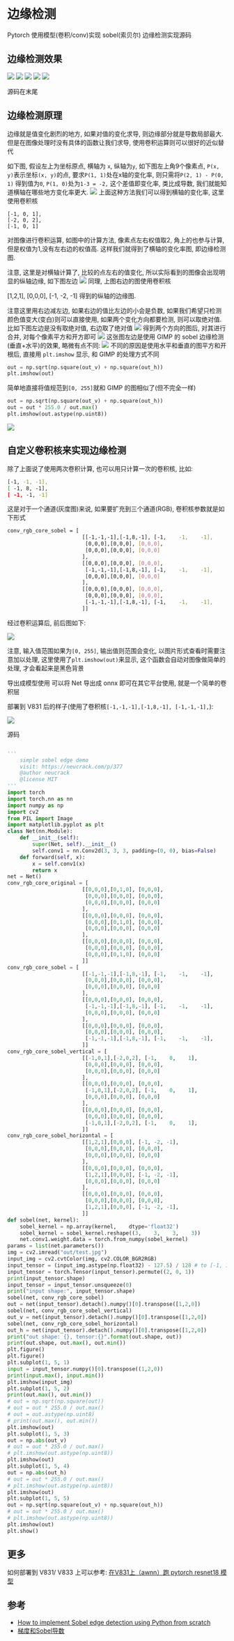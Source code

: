 # 边缘检测

Pytorch 使用模型(卷积/conv)实现 sobel(索贝尔) 边缘检测实现源码

## 边缘检测效果
![](./asserts/test.jpg)
![](./asserts/sobel_edge2.jpg)
![](./asserts/final.jpg)
![](./asserts/sobel_edge.jpg)
![](./asserts/sobel_v831.jpg)


源码在末尾

## 边缘检测原理
边缘就是值变化剧烈的地方, 如果对值的变化求导, 则边缘部分就是导数局部最大.
但是在图像处理时没有具体的函数让我们求导, 使用卷积运算则可以很好的近似替代

如下图, 假设左上为坐标原点, 横轴为 `x`, 纵轴为`y`, 如下图左上角9个像素点, `P(x, y)`表示坐标`(x, y)`的点, 要求`P(1, 1)`处在x轴的变化率, 则只需将`P(2, 1) - P(0, 1)` 得到值为`0`, `P(1, 0)`处为`1-3 = -2,` 这个差值即变化率, 类比成导数, 我们就能知道横轴在哪些地方变化率更大.
![](./asserts/conv.jpg)
上面这种方法我们可以得到横轴的变化率, 这里使用卷积核
```
[-1, 0, 1],
[-2, 0, 2],
[-1, 0, 1]
```
对图像进行卷积运算, 如图中的计算方法, 像素点左右权值取2, 角上的也参与计算,但是权值为1,没有左右边的权值高. 这样我们就得到了横轴的变化率图, 即边缘检测图.

注意, 这里是对横轴计算了, 比较的点左右的值变化, 所以实际看到的图像会出现明显的纵轴边缘, 如下图左边
![](./asserts/vertical_horizontal.jpg)
同理, 上图右边的图使用卷积核

[1,2,1],
[0,0,0],
[-1, -2, -1]
得到的纵轴的边缘图.

注意这里用右边减左边, 如果右边的值比左边的小会是负数, 如果我们希望只检测颜色值变大(变白)则可以直接使用, 如果两个变化方向都要检测, 则可以取绝对值. 比如下图左边是没有取绝对值, 右边取了绝对值
![](./asserts/without_with_abs.jpg)
得到两个方向的图后, 对其进行合并, 对每个像素平方和开方即可
![](./asserts/final.jpg)
这张图左边是使用 GIMP 的 sobel 边缘检测(垂直+水平)的效果, 略微有点不同:
![](./asserts/sobel_edge2.jpg)
不同的原因是使用水平和垂直的图平方和开根后, 直接用 `plt.imshow` 显示, 和 GIMP 的处理方式不同
```python
out = np.sqrt(np.square(out_v) + np.square(out_h))
plt.imshow(out)
```
简单地直接将值规范到`[0, 255]`就和 GIMP 的图相似了(但不完全一样)
```python
out = np.sqrt(np.square(out_v) + np.square(out_h))
out = out * 255.0 / out.max()
plt.imshow(out.astype(np.uint8))
```
![](./asserts/sobel_v_h.jpg)
## 自定义卷积核来实现边缘检测
除了上面说了使用两次卷积计算, 也可以用只计算一次的卷积核, 比如:
```bash
[-1, -1, -1],
[ -1, 8, -1],
[ -1, -1, -1]
```
这是对于一个通道(灰度图)来说, 如果要扩充到三个通道(RGB), 卷积核参数就是如下形式
```bash
conv_rgb_core_sobel = [
                        [[-1,-1,-1],[-1,8,-1], [-1,    -1,    -1],
                         [0,0,0],[0,0,0], [0,0,0],
                         [0,0,0],[0,0,0], [0,0,0]
                        ],
                        [[0,0,0],[0,0,0], [0,0,0],
                         [-1,-1,-1],[-1,8,-1], [-1,    -1,    -1],
                         [0,0,0],[0,0,0], [0,0,0]
                        ],
                        [[0,0,0],[0,0,0], [0,0,0],
                         [0,0,0],[0,0,0], [0,0,0],
                         [-1,-1,-1],[-1,8,-1], [-1,    -1,    -1],
                        ]]
```
经过卷积运算后, 前后图如下:

![](./asserts/sobel_edge.jpg)

注意, 输入值范围如果为`[0, 255]`, 输出值则范围会变化, 以图片形式查看时需要注意加以处理, 这里使用了`plt.imshow(out)`来显示, 这个函数会自动对图像做简单的处理, 才会看起来是黑色背景

导出成模型使用
可以将 Net 导出成 onnx 即可在其它平台使用, 就是一个简单的卷积层

部署到 V831 后的样子(使用了卷积核`[-1,-1,-1],[-1,8,-1], [-1,-1,-1],`):

![](./asserts/sobel_v831.jpg)

源码
```python

'''
    simple sobel edge demo
    visit: https://neucrack.com/p/377
    @author neucrack
    @license MIT
'''
import torch
import torch.nn as nn
import numpy as np
import cv2
from PIL import Image
import matplotlib.pyplot as plt
class Net(nn.Module):
    def __init__(self):
        super(Net, self).__init__()
        self.conv1 = nn.Conv2d(3, 3, 3, padding=(0, 0), bias=False)
    def forward(self, x):
        x = self.conv1(x)
        return x
net = Net()
conv_rgb_core_original = [
                        [[0,0,0],[0,1,0], [0,0,0],
                         [0,0,0],[0,0,0], [0,0,0],
                         [0,0,0],[0,0,0], [0,0,0]
                        ],
                        [[0,0,0],[0,0,0], [0,0,0],
                         [0,0,0],[0,1,0], [0,0,0],
                         [0,0,0],[0,0,0], [0,0,0]
                        ],
                        [[0,0,0],[0,0,0], [0,0,0],
                         [0,0,0],[0,0,0], [0,0,0],
                         [0,0,0],[0,1,0], [0,0,0]
                        ]]
conv_rgb_core_sobel = [
                        [[-1,-1,-1],[-1,8,-1], [-1,    -1,    -1],
                         [0,0,0],[0,0,0], [0,0,0],
                         [0,0,0],[0,0,0], [0,0,0]
                        ],
                        [[0,0,0],[0,0,0], [0,0,0],
                         [-1,-1,-1],[-1,8,-1], [-1,    -1,    -1],
                         [0,0,0],[0,0,0], [0,0,0]
                        ],
                        [[0,0,0],[0,0,0], [0,0,0],
                         [0,0,0],[0,0,0], [0,0,0],
                         [-1,-1,-1],[-1,8,-1], [-1,    -1,    -1],
                        ]]
conv_rgb_core_sobel_vertical = [
                        [[-1,0,1],[-2,0,2], [-1,    0,    1],
                         [0,0,0],[0,0,0], [0,0,0],
                         [0,0,0],[0,0,0], [0,0,0]
                        ],
                        [[0,0,0],[0,0,0], [0,0,0],
                         [-1,0,1],[-2,0,2], [-1,    0,    1],
                         [0,0,0],[0,0,0], [0,0,0]
                        ],
                        [[0,0,0],[0,0,0], [0,0,0],
                         [0,0,0],[0,0,0], [0,0,0],
                         [-1,0,1],[-2,0,2], [-1,    0,    1],
                        ]]
conv_rgb_core_sobel_horizontal = [
                        [[1,2,1],[0,0,0], [-1, -2, -1],
                         [0,0,0],[0,0,0], [0,0,0],
                         [0,0,0],[0,0,0], [0,0,0]
                        ],
                        [[0,0,0],[0,0,0], [0,0,0],
                         [1,2,1],[0,0,0], [-1, -2, -1],
                         [0,0,0],[0,0,0], [0,0,0]
                        ],
                        [[0,0,0],[0,0,0], [0,0,0],
                         [0,0,0],[0,0,0], [0,0,0],
                         [1,2,1],[0,0,0], [-1, -2, -1],
                        ]]
def sobel(net, kernel):
    sobel_kernel = np.array(kernel,    dtype='float32')
    sobel_kernel = sobel_kernel.reshape((3,    3,    3,    3))
    net.conv1.weight.data = torch.from_numpy(sobel_kernel)
params = list(net.parameters())
img = cv2.imread("out/test.jpg")
input_img = cv2.cvtColor(img, cv2.COLOR_BGR2RGB)
input_tensor = (input_img.astype(np.float32) - 127.5) / 128 # to [-1, 1]
input_tensor = torch.Tensor(input_tensor).permute((2, 0, 1))
print(input_tensor.shape)
input_tensor = input_tensor.unsqueeze(0)
print("input shape:", input_tensor.shape)
sobel(net, conv_rgb_core_sobel)
out = net(input_tensor).detach().numpy()[0].transpose([1,2,0])
sobel(net, conv_rgb_core_sobel_vertical)
out_v = net(input_tensor).detach().numpy()[0].transpose([1,2,0])
sobel(net, conv_rgb_core_sobel_horizontal)
out_h = net(input_tensor).detach().numpy()[0].transpose([1,2,0])
print("out shape: {}, tensor:{}".format(out.shape, out))
print(out.shape, out.max(), out.min())
plt.figure()
plt.figure()
plt.subplot(1, 5, 1)
input = input_tensor.numpy()[0].transpose((1,2,0))
print(input.max(), input.min())
plt.imshow(input_img)
plt.subplot(1, 5, 2)
print(out.max(), out.min())
# out = np.sqrt(np.square(out))
# out = out * 255.0 / out.max()
# out = out.astype(np.uint8)
# print(out.max(), out.min())
plt.imshow(out)
plt.subplot(1, 5, 3)
out = np.abs(out_v)
# out = out * 255.0 / out.max()
# plt.imshow(out.astype(np.uint8))
plt.imshow(out)
plt.subplot(1, 5, 4)
out = np.abs(out_h)
# out = out * 255.0 / out.max()
# plt.imshow(out.astype(np.uint8))
plt.imshow(out)
plt.subplot(1, 5, 5)
out = np.sqrt(np.square(out_v) + np.square(out_h))
# out = out * 255.0 / out.max()
# plt.imshow(out.astype(np.uint8))
plt.imshow(out)
plt.show()
```
## 更多
如何部署到 V831/ V833 上可以参考: [在V831上（awnn）跑 pytorch resnet18 模型](./08_V831_resnet.md)

## 参考
- [How to implement Sobel edge detection using Python from scratch](http://www.adeveloperdiary.com/data-science/computer-vision/how-to-implement-sobel-edge-detection-using-python-from-scratch/)
- [梯度和Sobel导数](https://blog.csdn.net/lzhf1122/article/details/71752644)


